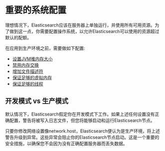 # 重要的系统配置
理想情况下，Elasticsearch应该在服务器上单独运行，并使用所有可用资源。为了做到这一点，你需要配置操作系统，以允许Elasticsearch可以使用的资源超过默认的配额。

在应用到生产环境之前，需要做如下配置:

* [设置JVM堆内存大小](set-jvm-heap-sizes.md)
* [禁用内存交换](disable-swapping.md)
* [增加文件描述符](file-descriptors.md)
* [保证足够的虚拟内存](virtual-memory.md)
* [保证足够的线程](number-of-threads.md)

## 开发模式 vs 生产模式
默认情况下，Elasticsearch假定你在开发模式下工作。如果上述任何设置没有正确配置，警告将被写入日志文件，但您将能够启动和运行Elasticsearch节点。

只要你修改网络设置像network.host，Elasticsearch便认为是生产环境，将上述警告升级到异常。这些异常会阻止你的Elasticsearch节点启动。这是一个重要的安全措施，以确保您不会因为没有正确配置服务器而丢失数据。